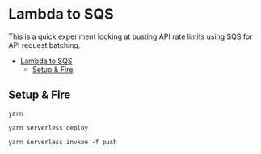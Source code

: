 # Lambda to SQS

This is a quick experiment looking at busting API rate limits using SQS for API request batching.

- [Lambda to SQS](#lambda-to-sqs)
  - [Setup & Fire](#setup--fire)

## Setup & Fire

```
yarn

yarn serverless deploy

yarn serverless invkoe -f push
```